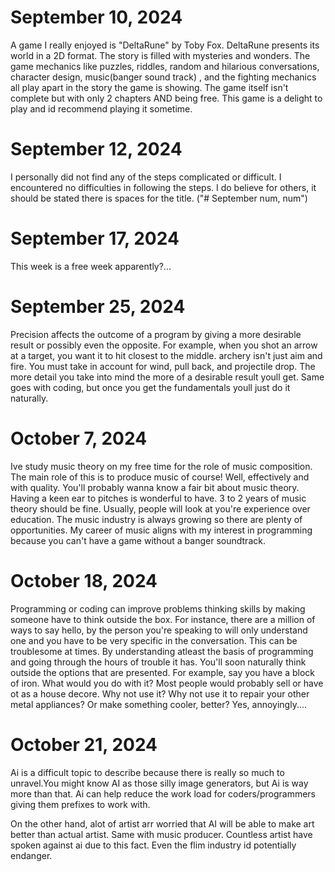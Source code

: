 # September 10, 2024
A game I really enjoyed is "DeltaRune" by Toby Fox. DeltaRune presents its world in a 2D format. The story is filled with mysteries and wonders. The game mechanics like puzzles, riddles, random and hilarious conversations, character design, music(banger sound track) , and the fighting mechanics all play apart in the story the game is showing. The game itself isn't complete but with only 2 chapters AND being free. This game is a delight to play and id recommend playing it sometime. 
 
# September 12, 2024
I personally did not find any of the steps complicated or difficult. I encountered no difficulties in following the steps. I do believe for others, it should be stated there is spaces for the title. ("# September num, num")

# September 17, 2024
This week is a free week apparently?...

# September 25, 2024
Precision affects the outcome of a program by giving a more desirable result or possibly even the opposite. For example, when you shot an arrow at a target, you want it to hit closest to the middle. archery isn't just aim and fire. You must take in account for wind, pull back, and projectile drop. The more detail you take into mind the more of a desirable result youll get. Same goes with coding, but once you get the fundamentals youll just do it naturally. 

# October 7, 2024
Ive study music theory on my free time for the role of music composition. The main role of this is to produce music of course! Well, effectively and with quality. You'll probably wanna know a fair bit about music theory. Having a keen ear to pitches is wonderful to have. 3 to 2 years of music theory should be fine. Usually, people will look at you're experience over education. The music industry is always growing so there are plenty of opportunities. My career of music aligns with my interest in programming because you can't have a game without a banger soundtrack.

# October 18, 2024
Programming or coding can improve problems thinking skills by making someone have to think outside the box. For instance, there are a million of ways to say hello, by the person you're speaking to will only understand one and you have to be very specific in the conversation. This can be troublesome at times.
By understanding atleast the basis of programming and going through the hours of trouble it has. You'll soon naturally think outside the options that are presented. For example, say you have a block of iron. What would you do with it? Most people would probably sell or have ot as a house decore. Why not use it? Why not use it to repair your other metal appliances? Or make something cooler, better? 
Yes, annoyingly....

# October 21, 2024
Ai is a difficult topic to describe because there is really so much to unravel.You might know AI as those silly image generators, but Ai is way more than that. Ai can help reduce the work load for coders/programmers giving them prefixes to work with. 

On the other hand, alot of artist arr worried that AI will be able to make art better than actual artist. Same with music producer. Countless artist have spoken against ai due to this fact. Even the flim industry id potentially endanger.
